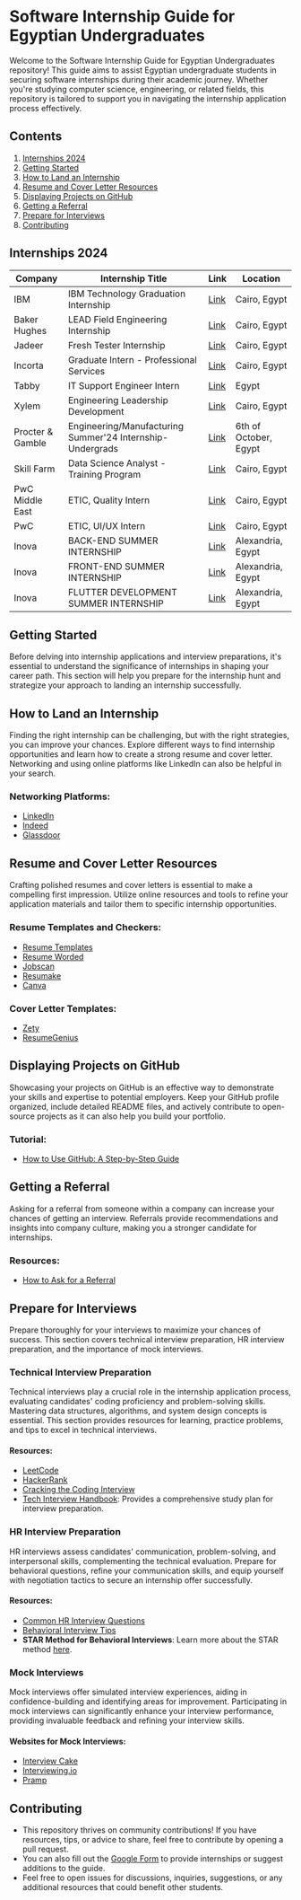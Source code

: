 # Software Internship Guide for Egyptian Undergraduates

Welcome to the Software Internship Guide for Egyptian Undergraduates repository! This guide aims to assist Egyptian undergraduate students in securing software internships during their academic journey. Whether you're studying computer science, engineering, or related fields, this repository is tailored to support you in navigating the internship application process effectively.

## Contents

1. [Internships 2024](#internships-2024)
2. [Getting Started](#getting-started)
3. [How to Land an Internship](#how-to-land-an-internship)
4. [Resume and Cover Letter Resources](#resume-and-cover-letter-resources)
5. [Displaying Projects on GitHub](#displaying-projects-on-github)
6. [Getting a Referral](#getting-a-referral)
7. [Prepare for Interviews](#prepare-for-interviews)
8. [Contributing](#contributing)

## Internships 2024

| Company                                   | Internship Title                              | Link                                                                                                | Location |
|-------------------------------------------|-----------------------------------------------|-----------------------------------------------------------------------------------------------------|----------|
| IBM                                       | IBM Technology Graduation Internship          | [Link](https://www.linkedin.com/jobs/view/3872219539)    | Cairo, Egypt |
| Baker Hughes                              | LEAD Field Engineering Internship            | [Link](https://careers.bakerhughes.com/global/en/job/BAHUGLOBALR115534/Summer-LEAD-Field-Engineering-Internship-Egypt-2024-Opportunities?utm_source=linkedin&utm_medium=phenom-feeds) | Cairo, Egypt |
| Jadeer                               | Fresh Tester Internship                            | [Link](https://www.careers-page.com/jadeer/job/LRWXV63R?utm_medium=free_job_board&utm_source=linkedin)                                                       | Cairo, Egypt | 
| Incorta                           | Graduate Intern - Professional Services | [Link](https://www.linkedin.com/jobs/view/3873089824) | Cairo, Egypt|
|Tabby |IT Support Engineer Intern|[Link](https://tabby.pinpointhq.com/en/postings/6abfabdb-b819-4c4d-9bd1-c9cb886c1860)|Egypt|
|Xylem|Engineering Leadership Development|[Link](https://www.linkedin.com/jobs/view/3839972830)|Cairo, Egypt|
|Procter & Gamble| Engineering/Manufacturing Summer'24 Internship- Undergrads|[Link](https://www.pgcareers.com/global/en/job/R000101050/Engineering-Manufacturing-Summer%252724-Internship--Undergrads?source=RS_LINKEDIN)|6th of October, Egypt|
|Skill Farm|Data Science Analyst - Training Program|[Link](https://skillfarm.co/jobs/data-science-analyst-training-program-200526/?v=fbe46383db39)|Cairo, Egypt |
|PwC Middle East | ETIC, Quality Intern|[Link](https://www.pwc.com/m1/en/careers/experienced-jobs/description.html?wdjobreqid=512919WD&wdcountry=EGY&wdjobsite=Global_Experienced_Careers&wdprog=&wdisu=)|Cairo, Egypt|
|PwC|ETIC, UI/UX Intern|[Link](https://www.linkedin.com/jobs/view/3855176368)|Cairo, Egypt|
|Inova|BACK-END SUMMER INTERNSHIP|[Link](https://inovaeg.com/internship/back-end-summer-internship/)|Alexandria, Egypt|
|Inova|FRONT-END SUMMER INTERNSHIP|[Link](https://inovaeg.com/internship/front-end-summer-internship/)|Alexandria, Egypt|
|Inova|FLUTTER DEVELOPMENT SUMMER INTERNSHIP|[Link](https://inovaeg.com/internship/flutter-development-summer-internship/)|Alexandria, Egypt|



## Getting Started

Before delving into internship applications and interview preparations, it's essential to understand the significance of internships in shaping your career path. This section will help you prepare for the internship hunt and strategize your approach to landing an internship successfully.

## How to Land an Internship

Finding the right internship can be challenging, but with the right strategies, you can improve your chances. Explore different ways to find internship opportunities and learn how to create a strong resume and cover letter. Networking and using online platforms like LinkedIn can also be helpful in your search.

### Networking Platforms:
- [LinkedIn](https://www.linkedin.com/)
- [Indeed](https://www.indeed.com/)
- [Glassdoor](https://www.glassdoor.com/)

## Resume and Cover Letter Resources

Crafting polished resumes and cover letters is essential to make a compelling first impression. Utilize online resources and tools to refine your application materials and tailor them to specific internship opportunities.

### Resume Templates and Checkers:
- [Resume Templates](https://www.indeed.com/career-advice/resume-samples)
- [Resume Worded](https://resumeworded.com/)
- [Jobscan](https://www.jobscan.co/)
- [Resumake](https://resumake.io/)
- [Canva](https://www.canva.com/templates/resumes/)

### Cover Letter Templates:
- [Zety](https://zety.com/cover-letter-templates)
- [ResumeGenius](https://resumegenius.com/cover-letter-examples)

## Displaying Projects on GitHub

Showcasing your projects on GitHub is an effective way to demonstrate your skills and expertise to potential employers. Keep your GitHub profile organized, include detailed README files, and actively contribute to open-source projects as it can also help you build your portfolio.

### Tutorial:
- [How to Use GitHub: A Step-by-Step Guide](https://www.freecodecamp.org/news/the-beginners-guide-to-git-github/)

## Getting a Referral

Asking for a referral from someone within a company can increase your chances of getting an interview. Referrals provide recommendations and insights into company culture, making you a stronger candidate for internships.

### Resources:
- [How to Ask for a Referral](https://in.indeed.com/career-advice/career-development/how-to-ask-for-a-referral)

## Prepare for Interviews

Prepare thoroughly for your interviews to maximize your chances of success. This section covers technical interview preparation, HR interview preparation, and the importance of mock interviews.

### Technical Interview Preparation

Technical interviews play a crucial role in the internship application process, evaluating candidates' coding proficiency and problem-solving skills. Mastering data structures, algorithms, and system design concepts is essential. This section provides resources for learning, practice problems, and tips to excel in technical interviews.

#### Resources:
- [LeetCode](https://leetcode.com/)
- [HackerRank](https://www.hackerrank.com/)
- [Cracking the Coding Interview](https://www.amazon.com/Cracking-Coding-Interview-Programming-Questions/dp/0984782850)
- [Tech Interview Handbook](https://www.techinterviewhandbook.org/): Provides a comprehensive study plan for interview preparation.

### HR Interview Preparation

HR interviews assess candidates' communication, problem-solving, and interpersonal skills, complementing the technical evaluation. Prepare for behavioral questions, refine your communication skills, and equip yourself with negotiation tactics to secure an internship offer successfully.

#### Resources:
- [Common HR Interview Questions](https://resources.workable.com/tutorial/hr-interview-questions)
- [Behavioral Interview Tips](https://www.thebalancecareers.com/behavioral-interview-questions-and-best-answers-2061225)
- **STAR Method for Behavioral Interviews**: Learn more about the STAR method [here](https://capd.mit.edu/resources/the-star-method-for-behavioral-interviews/).

### Mock Interviews

Mock interviews offer simulated interview experiences, aiding in confidence-building and identifying areas for improvement. Participating in mock interviews can significantly enhance your interview performance, providing invaluable feedback and refining your interview skills.

#### Websites for Mock Interviews:
-  [Interview Cake](https://www.interviewcake.com/)
-  [Interviewing.io](https://interviewing.io/)
-  [Pramp](https://www.pramp.com/)

## Contributing

- This repository thrives on community contributions! If you have resources, tips, or advice to share, feel free to contribute by opening a pull request.
- You can also fill out the [Google Form](https://docs.google.com/forms/d/e/1FAIpQLSfzVsPvHiZRCtIhmAFrgtnGB79qaFUkITbK_VFuI3PzQZw5rg/formResponse) to provide internships or suggest additions to the guide.
- Feel free to open issues for discussions, inquiries, suggestions, or any additional resources that could benefit other students.


